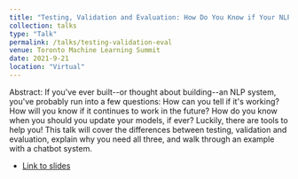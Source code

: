 ```yaml
---
title: "Testing, Validation and Evaluation: How Do You Know if Your NLP System Actually Works"
collection: talks
type: "Talk"
permalink: /talks/testing-validation-eval
venue: Toronto Machine Learning Summit 
date: 2021-9-21
location: "Virtual"
---
```

Abstract: If you've ever built--or thought about building--an NLP system, you've probably run into a few questions: How can you tell if it's working? How will you know if it continues to work in the future? How do you know when you should you update your models, if ever? Luckily, there are tools to help you! This talk will cover the differences between testing, validation and evaluation, explain why you need all three, and walk through an example with a chatbot system.

* [Link to slides](https://www.rctatman.com/files/Tatman_2021_testingValidationAndEvaluation.pdf) 
